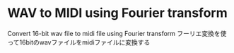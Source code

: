 # WAV to MIDI using Fourier transform
Convert 16-bit wav file to midi file using Fourier transform
フーリエ変換を使って16bitのwavファイルをmidiファイルに変換する
